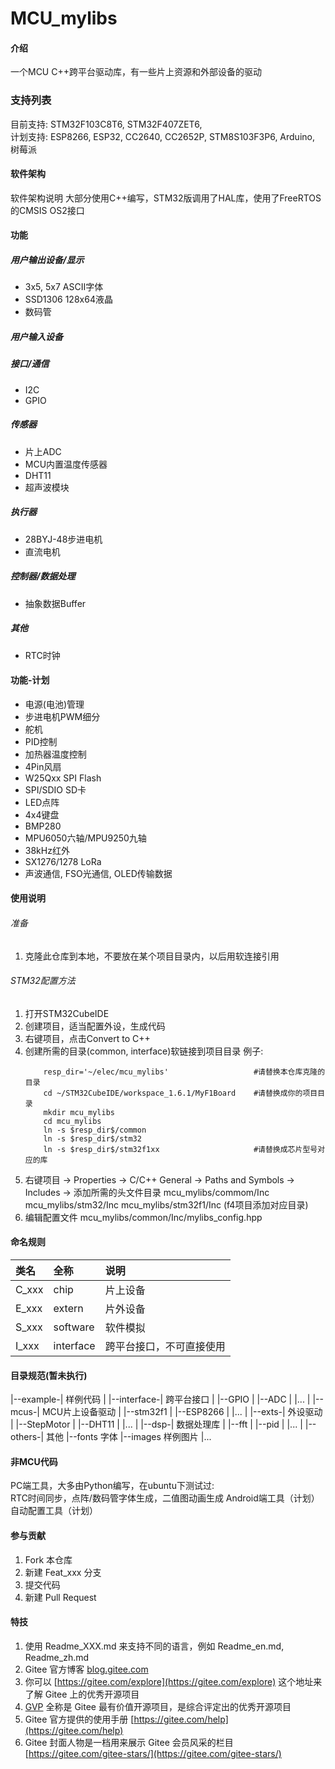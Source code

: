 # MCU_mylibs

#### 介绍
一个MCU C++跨平台驱动库，有一些片上资源和外部设备的驱动

### 支持列表
目前支持: STM32F103C8T6, STM32F407ZET6,  
计划支持: ESP8266, ESP32, CC2640, CC2652P, STM8S103F3P6, Arduino, 树莓派


#### 软件架构
软件架构说明
大部分使用C++编写，STM32版调用了HAL库，使用了FreeRTOS的CMSIS OS2接口

#### 功能
##### 用户输出设备/显示
- 3x5, 5x7 ASCII字体
- SSD1306 128x64液晶
- 数码管
##### 用户输入设备

##### 接口/通信
- I2C
- GPIO
##### 传感器
- 片上ADC
- MCU内置温度传感器
- DHT11
- 超声波模块
##### 执行器
- 28BYJ-48步进电机
- 直流电机
##### 控制器/数据处理
- 抽象数据Buffer
##### 其他
- RTC时钟


#### 功能-计划
- 电源(电池)管理
- 步进电机PWM细分
- 舵机
- PID控制
- 加热器温度控制
- 4Pin风扇
- W25Qxx SPI Flash
- SPI/SDIO SD卡
- LED点阵
- 4x4键盘
- BMP280
- MPU6050六轴/MPU9250九轴
- 38kHz红外
- SX1276/1278 LoRa
- 声波通信, FSO光通信, OLED传输数据


#### 使用说明
###### 准备
1.  克隆此仓库到本地，不要放在某个项目目录内，以后用软连接引用

###### STM32配置方法
1.  打开STM32CubeIDE
2.  创建项目，适当配置外设，生成代码
3.  右键项目，点击Convert to C++
4.  创建所需的目录(common, interface)软链接到项目目录 例子:
    ```shell
        resp_dir='~/elec/mcu_mylibs'                   #请替换本仓库克隆的目录
        cd ~/STM32CubeIDE/workspace_1.6.1/MyF1Board    #请替换成你的项目目录
        mkdir mcu_mylibs
        cd mcu_mylibs
        ln -s $resp_dir$/common
        ln -s $resp_dir$/stm32
        ln -s $resp_dir$/stm32f1xx                     #请替换成芯片型号对应的库
    ```
5.  右键项目 -> Properties -> C/C++ General -> Paths and Symbols -> Includes -> 添加所需的头文件目录
    mcu_mylibs/commom/Inc
    mcu_mylibs/stm32/Inc
    mcu_mylibs/stm32f1/Inc (f4项目添加对应目录)
6.  编辑配置文件 mcu_mylibs/common/Inc/mylibs_config.hpp


#### 命名规则
| 类名  | 全称      |  说明           |
| :---- | :----     | :-----------    |
| C_xxx | chip      | 片上设备        |
| E_xxx | extern    | 片外设备        |
| S_xxx | software  | 软件模拟        |
| I_xxx | interface | 跨平台接口，不可直接使用 |

#### 目录规范(暂未执行)
|--example-| 样例代码
|
|--interface-| 跨平台接口
|            |--GPIO
|            |--ADC
|            |...
|
|--mcus-| MCU片上设备驱动
|       |--stm32f1
|       |--ESP8266
|       |...
|
|--exts-| 外设驱动
|       |--StepMotor
|       |--DHT11
|       |...
|
|--dsp-| 数据处理库
|      |--fft
|      |--pid
|      |...
|
|--others-| 其他
          |--fonts 字体
          |--images 样例图片
          |...


#### 非MCU代码
PC端工具，大多由Python编写，在ubuntu下测试过:  
    RTC时间同步，点阵/数码管字体生成，二值图动画生成
Android端工具（计划）  
自动配置工具（计划）  


#### 参与贡献

1.  Fork 本仓库
2.  新建 Feat_xxx 分支
3.  提交代码
4.  新建 Pull Request


#### 特技

1.  使用 Readme\_XXX.md 来支持不同的语言，例如 Readme\_en.md, Readme\_zh.md
2.  Gitee 官方博客 [blog.gitee.com](https://blog.gitee.com)
3.  你可以 [https://gitee.com/explore](https://gitee.com/explore) 这个地址来了解 Gitee 上的优秀开源项目
4.  [GVP](https://gitee.com/gvp) 全称是 Gitee 最有价值开源项目，是综合评定出的优秀开源项目
5.  Gitee 官方提供的使用手册 [https://gitee.com/help](https://gitee.com/help)
6.  Gitee 封面人物是一档用来展示 Gitee 会员风采的栏目 [https://gitee.com/gitee-stars/](https://gitee.com/gitee-stars/)
